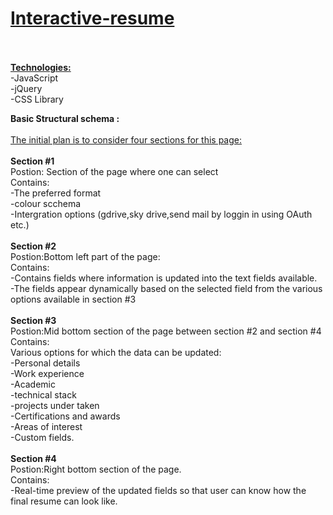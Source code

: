 # <a href="http://kkvamsi.github.io/Interactive-resume/">Interactive-resume<br/></a><br/>

<b><u>Technologies: </u></b><br/>
-JavaScript<br/>
-jQuery<br/>
-CSS Library<br/>
  
 <b >Basic Structural schema :</b><br/>
 <br/>
 <u>The initial plan is to consider four sections for this page:</u><br/>
<br/>
<b>Section #1</b><br/>
 Postion: Section of the page where one can select<br/>
 Contains:<br/>
  -The preferred format <br/>
  -colour scchema<br/>
  -Intergration options (gdrive,sky drive,send mail by loggin in using OAuth etc.)<br/>
<br/>
<b>Section #2</b><br/>
Postion:Bottom left part of the page:<br/>
Contains:<br/>
 -Contains fields where information is updated into the text fields available.<br/>
 -The fields appear dynamically based on the selected field from the various options available in section #3<br/>
<br/>
<b>Section #3</b><br/>
Postion:Mid bottom section of the page between section #2 and section #4<br/>
Contains:<br/>
Various options for which the data can be updated:<br/>
 -Personal details<br/>
 -Work experience<br/>
 -Academic<br/>
 -technical stack<br/>
 -projects under taken<br/>
 -Certifications and awards<br/>
 -Areas of interest<br/>
 -Custom fields.<br/>
<br/>
<b>Section #4</b><br/>
Postion:Right bottom section of the page.<br/>
Contains:<br/>
-Real-time preview of the updated fields so that user can know how the final resume can look like.<br/>

